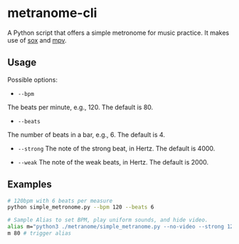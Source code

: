 
# metranome-cli

A Python script that offers a simple metronome for music practice. It makes use of [sox](https://sox.sourceforge.net) and [mpv](https://mpv.io/).

## Usage

Possible options:
* `--bpm`

The beats per minute, e.g., 120. The default is 80.
* `--beats`

The number of beats in a bar, e.g., 6. The default is 4.
* `--strong`
The note of the strong beat, in Hertz. The default is 4000.

* `--weak`
The note of the weak beats, in Hertz. The default is 2000.

## Examples 

```bash
# 120bpm with 6 beats per measure
python simple_metronome.py --bpm 120 --beats 6

# Sample Alias to set BPM, play uniform sounds, and hide video.
alias m="python3 ./metranome/simple_metranome.py --no-video --strong 1200 --weak 1200 --bpm"
m 80 # trigger alias
```

